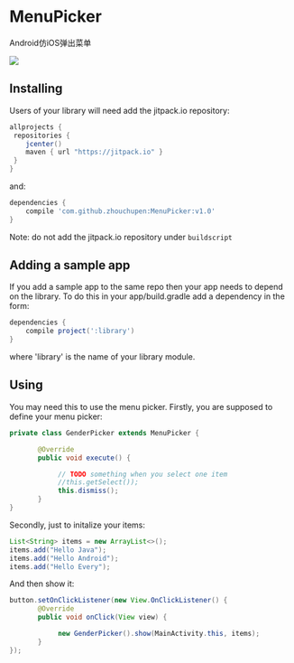 # MenuPicker

Android仿iOS弹出菜单

![](http://upload-images.jianshu.io/upload_images/2746415-7a1821a74dd85172.png?imageMogr2/auto-orient/strip%7CimageView2/2/w/1240)



## Installing

Users of your library will need add the jitpack.io repository:

```gradle
allprojects {
 repositories {
    jcenter()
    maven { url "https://jitpack.io" }
 }
}
```

and:

```gradle
dependencies {
    compile 'com.github.zhouchupen:MenuPicker:v1.0'
}
```

Note: do not add the jitpack.io repository under `buildscript` 

## Adding a sample app 

If you add a sample app to the same repo then your app needs to depend on the library. To do this in your app/build.gradle add a dependency in the form:

```gradle
dependencies {
    compile project(':library')
}
```

where 'library' is the name of your library module.

## Using

You may need this to use the menu picker.  Firstly, you are supposed to define your menu picker:
```java
private class GenderPicker extends MenuPicker {

       @Override
       public void execute() {

            // TODO something when you select one item
            //this.getSelect());
            this.dismiss();
       }
}
```
Secondly, just to initalize your items:
```java
List<String> items = new ArrayList<>();
items.add("Hello Java");
items.add("Hello Android");
items.add("Hello Every");
```
And then show it:
```java
button.setOnClickListener(new View.OnClickListener() {
       @Override
       public void onClick(View view) {

            new GenderPicker().show(MainActivity.this, items);
       }
});
```
